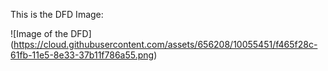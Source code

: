 This is the DFD Image: 

![Image of the DFD] (https://cloud.githubusercontent.com/assets/656208/10055451/f465f28c-61fb-11e5-8e33-37b11f786a55.png)

